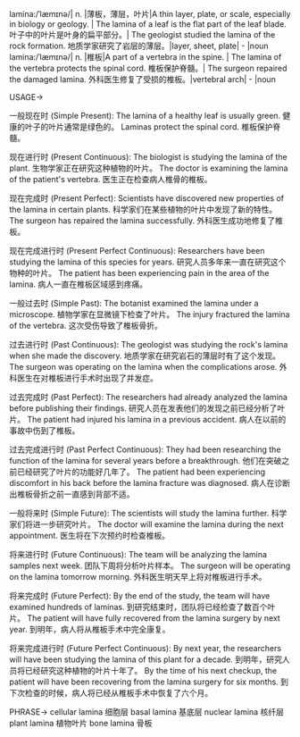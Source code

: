 lamina:/ˈlæmɪnə/| n. |薄板，薄层，叶片|A thin layer, plate, or scale, especially in biology or geology. | The lamina of a leaf is the flat part of the leaf blade. 叶子中的叶片是叶身的扁平部分。| The geologist studied the lamina of the rock formation. 地质学家研究了岩层的薄层。|layer, sheet, plate| - |noun
lamina:/ˈlæmɪnə/| n. |椎板|A part of a vertebra in the spine. | The lamina of the vertebra protects the spinal cord. 椎板保护脊髓。| The surgeon repaired the damaged lamina. 外科医生修复了受损的椎板。|vertebral arch| - |noun


USAGE->

一般现在时 (Simple Present):
The lamina of a healthy leaf is usually green.  健康的叶子的叶片通常是绿色的。
Laminas protect the spinal cord. 椎板保护脊髓。


现在进行时 (Present Continuous):
The biologist is studying the lamina of the plant. 生物学家正在研究这种植物的叶片。
The doctor is examining the lamina of the patient's vertebra. 医生正在检查病人椎骨的椎板。


现在完成时 (Present Perfect):
Scientists have discovered new properties of the lamina in certain plants. 科学家们在某些植物的叶片中发现了新的特性。
The surgeon has repaired the lamina successfully. 外科医生成功地修复了椎板。


现在完成进行时 (Present Perfect Continuous):
Researchers have been studying the lamina of this species for years. 研究人员多年来一直在研究这个物种的叶片。
The patient has been experiencing pain in the area of the lamina. 病人一直在椎板区域感到疼痛。


一般过去时 (Simple Past):
The botanist examined the lamina under a microscope. 植物学家在显微镜下检查了叶片。
The injury fractured the lamina of the vertebra.  这次受伤导致了椎板骨折。


过去进行时 (Past Continuous):
The geologist was studying the rock's lamina when she made the discovery. 地质学家在研究岩石的薄层时有了这个发现。
The surgeon was operating on the lamina when the complications arose.  外科医生在对椎板进行手术时出现了并发症。


过去完成时 (Past Perfect):
The researchers had already analyzed the lamina before publishing their findings. 研究人员在发表他们的发现之前已经分析了叶片。
The patient had injured his lamina in a previous accident. 病人在以前的事故中伤到了椎板。


过去完成进行时 (Past Perfect Continuous):
They had been researching the function of the lamina for several years before a breakthrough.  他们在突破之前已经研究了叶片的功能好几年了。
The patient had been experiencing discomfort in his back before the lamina fracture was diagnosed. 病人在诊断出椎板骨折之前一直感到背部不适。


一般将来时 (Simple Future):
The scientists will study the lamina further. 科学家们将进一步研究叶片。
The doctor will examine the lamina during the next appointment.  医生将在下次预约时检查椎板。


将来进行时 (Future Continuous):
The team will be analyzing the lamina samples next week.  团队下周将分析叶片样本。
The surgeon will be operating on the lamina tomorrow morning. 外科医生明天早上将对椎板进行手术。


将来完成时 (Future Perfect):
By the end of the study, the team will have examined hundreds of laminas. 到研究结束时，团队将已经检查了数百个叶片。
The patient will have fully recovered from the lamina surgery by next year. 到明年，病人将从椎板手术中完全康复。


将来完成进行时 (Future Perfect Continuous):
By next year, the researchers will have been studying the lamina of this plant for a decade. 到明年，研究人员将已经研究这种植物的叶片十年了。
By the time of his next checkup, the patient will have been recovering from the lamina surgery for six months. 到下次检查的时候，病人将已经从椎板手术中恢复了六个月。


PHRASE->
cellular lamina 细胞层
basal lamina 基底层
nuclear lamina 核纤层
plant lamina 植物叶片
bone lamina 骨板

